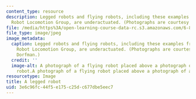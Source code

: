 ```yaml
---
content_type: resource
description: Legged robots and flying robots, including these examples from the MIT
  Robot Locomotion Group, are underactuated. (Photographs are courtesy of Jason Dorfman.)
file: /media/https%3A/open-learning-course-data-rc.s3.amazonaws.com/6-832-underactuated-robotics-spring-2009/3e6c96fc44f5e175c25dc677dbe5eec7_6-832s09-th.jpg
file_type: image/jpeg
image_metadata:
  caption: Legged robots and flying robots, including these examples from the MIT
    Robot Locomotion Group, are underactuated. (Photographs are courtesy of Jason
    Dorfman.)
  credit: ''
  image-alt: A photograph of a flying robot placed above a photograph of a legged
    robot.A photograph of a flying robot placed above a photograph of a legged robot.
resourcetype: Image
title: A legged robot
uid: 3e6c96fc-44f5-e175-c25d-c677dbe5eec7
---
```

